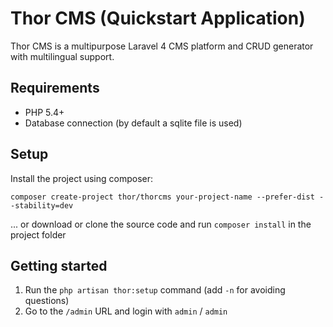 Thor CMS (Quickstart Application)
======

Thor CMS is a multipurpose Laravel 4 CMS platform and CRUD generator with multilingual support.


## Requirements
* PHP 5.4+
* Database connection (by default a sqlite file is used)

## Setup

Install the project using composer:

    composer create-project thor/thorcms your-project-name --prefer-dist --stability=dev

... or download or clone the source code and run `composer install` in the project folder

## Getting started

1. Run the `php artisan thor:setup` command (add `-n` for avoiding questions)
2. Go to the `/admin` URL and login with `admin` / `admin`
